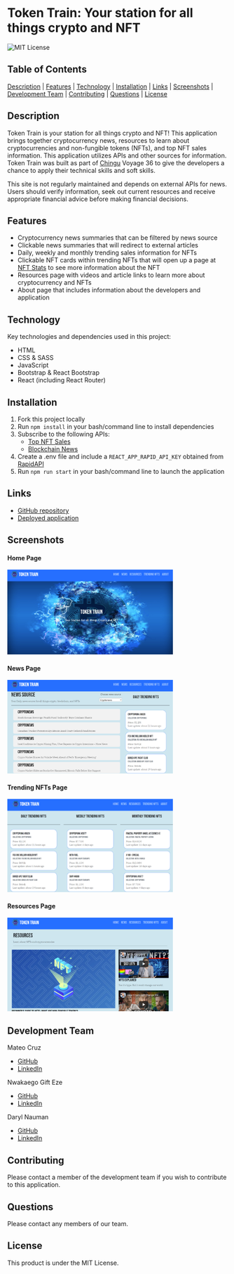 # Token Train: Your station for all things crypto and NFT
![MIT License](https://img.shields.io/badge/license-MIT%20License-blue.svg)
## Table of Contents

[Description](#description) | [Features](#features) | [Technology](#technology) | [Installation](#installation) | [Links](#links) | [Screenshots](#screenshots) | [Development Team](#development-team) | [Contributing](#contributing) | [Questions](#questions) | [License](#license)

## Description
Token Train is your station for all things crypto and NFT! This application brings together cryptocurrency news, resources to learn about cryptocurrencies and non-fungible tokens (NFTs), and top NFT sales information. This application utilizes APIs and other sources for information. Token Train was built as part of [Chingu](https://www.chingu.io/) Voyage 36 to give the developers a chance to apply their technical skills and soft skills. 

This site is not regularly maintained and depends on external APIs for news. Users should verify information, seek out current resources and receive appropriate financial advice before making financial decisions.

## Features
- Cryptocurrency news summaries that can be filtered by news source
- Clickable news summaries that will redirect to external articles
- Daily, weekly and monthly trending sales information for NFTs 
- Clickable NFT cards within trending NFTs that will open up a page at [NFT Stats](https://www.nft-stats.com/) to see more information about the NFT
- Resources page with videos and article links to learn more about cryptocurrency and NFTs
- About page that includes information about the developers and application

## Technology
Key technologies and dependencies used in this project:
- HTML
- CSS & SASS
- JavaScript
- Bootstrap &  React Bootstrap
- React (including React Router)

## Installation
1. Fork this project locally
2. Run `npm install` in your bash/command line to install dependencies
3. Subscribe to the following APIs:
    - [Top NFT Sales](https://rapidapi.com/NovusAPI/api/top-nft-sales/)
    - [Blockchain News](https://rapidapi.com/noobbot12367/api/blockchain-news1/)
4. Create a .env file and include a `REACT_APP_RAPID_API_KEY` obtained from [RapidAPI](https://rapidapi.com/)
5. Run `npm run start` in your bash/command line to launch the application

## Links
- [GitHub repository](https://github.com/chingu-voyages/v36-geckos-team-07)
- [Deployed application](https://tokentrain.netlify.app/)

## Screenshots
#### Home Page
<img src="./src/images/screenshot-home.png" alt="screenshot of home page" width=75% height=75%>

#### News Page
<img src="./src/images/screenshot-news.png" alt="screenshot of news page" width=75% height=75%>

#### Trending NFTs Page
<img src="./src/images/screenshot-trendingNFTs.png" alt="screenshot of trending NFTs page" width=75% height=75%>

#### Resources Page
<img src="./src/images/screenshot-resources.png" alt="screenshot of resources page" width=75% height=75%>

## Development Team
Mateo Cruz
- [GitHub](https://github.com/cruzma)
- [LinkedIn](https://www.linkedin.com/in/mateo-cruz-b76619133/)

Nwakaego Gift Eze
- [GitHub](https://github.com/e-giftz)
- [LinkedIn](https://www.linkedin.com/in/nwakaegogifteze/)

Daryl Nauman
- [GitHub](https://github.com/darylnauman)
- [LinkedIn](https://www.linkedin.com/in/darylnauman/)

## Contributing
Please contact a member of the development team if you wish to contribute to this application.

## Questions
Please contact any members of our team.

## License
This product is under the MIT License.

